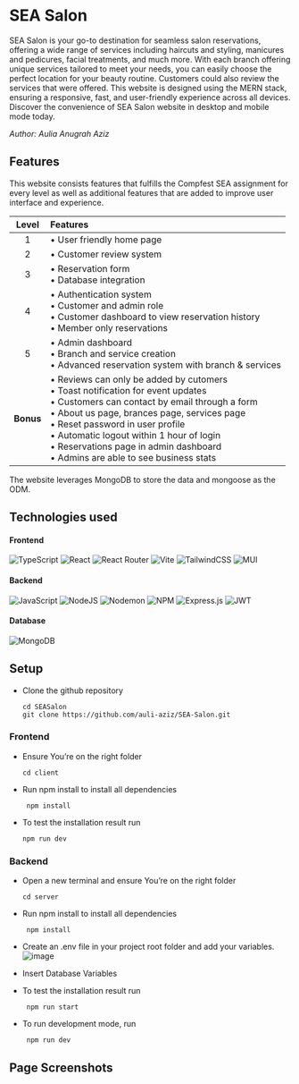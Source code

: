 # SEA Salon

SEA Salon is your go-to destination for seamless salon reservations, offering a wide range of services including haircuts and styling, manicures and pedicures, facial treatments, and much more. With each branch offering unique services tailored to meet your needs, you can easily choose the perfect location for your beauty routine. Customers could also review the services that were offered. This website is designed using the MERN stack, ensuring a responsive, fast, and user-friendly experience across all devices. Discover the convenience of SEA Salon website in desktop and mobile mode today.

<i>Author: Aulia Anugrah Aziz</i>

## Features

This website consists features that fulfills the Compfest SEA assignment for every level as well as additional features that are added to improve user interface and experience.

| Level | Features    |
| :---:   | :--- | 
| 1 | • User friendly home page |
| 2 | • Customer review system |
| 3 | • Reservation form <br> • Database integration |
| 4 | • Authentication system <br> • Customer and admin role <br> • Customer dashboard to view reservation history <br> • Member only reservations |
| 5 | • Admin dashboard <br> • Branch and service creation <br> • Advanced reservation system with branch & services |
| <b>Bonus</b> | • Reviews can only be added by cutomers <br> • Toast notification for event updates <br> • Customers can contact by email through a form <br> • About us page, brances page, services page <br> • Reset password in user profile <br> • Automatic logout within 1 hour of login <br> • Reservations page in admin dashboard <br> • Admins are able to see business stats |

The website leverages MongoDB to store the data and mongoose as the ODM.

## Technologies used

#### Frontend
![TypeScript](https://img.shields.io/badge/typescript-%23007ACC.svg?style=for-the-badge&logo=typescript&logoColor=white)
![React](https://img.shields.io/badge/react-%2320232a.svg?style=for-the-badge&logo=react&logoColor=%2361DAFB)
![React Router](https://img.shields.io/badge/React_Router-CA4245?style=for-the-badge&logo=react-router&logoColor=white)
![Vite](https://img.shields.io/badge/vite-%23646CFF.svg?style=for-the-badge&logo=vite&logoColor=white)
![TailwindCSS](https://img.shields.io/badge/tailwindcss-%2338B2AC.svg?style=for-the-badge&logo=tailwind-css&logoColor=white)
![MUI](https://img.shields.io/badge/MUI-%230081CB.svg?style=for-the-badge&logo=mui&logoColor=white) 

#### Backend
![JavaScript](https://img.shields.io/badge/javascript-%23323330.svg?style=for-the-badge&logo=javascript&logoColor=%23F7DF1E)
![NodeJS](https://img.shields.io/badge/node.js-6DA55F?style=for-the-badge&logo=node.js&logoColor=white)
![Nodemon](https://img.shields.io/badge/NODEMON-%23323330.svg?style=for-the-badge&logo=nodemon&logoColor=%BBDEAD)
![NPM](https://img.shields.io/badge/NPM-%23CB3837.svg?style=for-the-badge&logo=npm&logoColor=white)
![Express.js](https://img.shields.io/badge/express.js-%23404d59.svg?style=for-the-badge&logo=express&logoColor=%2361DAFB)
![JWT](https://img.shields.io/badge/JWT-black?style=for-the-badge&logo=JSON%20web%20tokens)

#### Database
![MongoDB](https://img.shields.io/badge/MongoDB-%234ea94b.svg?style=for-the-badge&logo=mongodb&logoColor=white)

## Setup

- Clone the github repository

  ```
  cd SEASalon
  git clone https://github.com/auli-aziz/SEA-Salon.git
  ```
### Frontend

- Ensure You’re on the right folder

  ```
  cd client
  ```

- Run npm install to install all dependencies
  ```
   npm install
  ```

- To test the installation result run
  ```
  npm run dev
  ```

### Backend

- Open a new terminal and ensure You’re on the right folder

  ```
  cd server
  ```

- Run npm install to install all dependencies
  ```
   npm install
  ```
- Create an .env file in your project root folder and add your variables.
![image](https://github.com/auli-aziz/SEA-Salon/assets/109910388/81604d47-3fc9-447d-8f61-0523e8f461cd)

- Insert Database Variables

- To test the installation result run
  ```
   npm run start
  ```

- To  run development mode, run
  ```
   npm run dev
  ```

## Page Screenshots